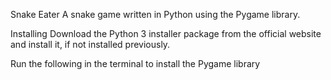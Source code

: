 Snake Eater
A snake game written in Python using the Pygame library.

Installing
Download the Python 3 installer package from the official website and install it, if not installed previously.

Run the following in the terminal to install the Pygame library

